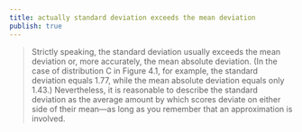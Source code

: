 ```yaml
---
title: actually standard deviation exceeds the mean deviation
publish: true
---
```



>Strictly speaking, the standard deviation usually exceeds the mean deviation or, more accurately, the mean absolute deviation. (In the case of distribution C in Figure 4.1, for example, the standard deviation equals 1.77, while the mean absolute deviation equals only 1.43.) Nevertheless, it is reasonable to describe the standard deviation as the average amount by which scores deviate on either side of their mean—as long as you remember that an approximation is involved.


